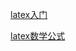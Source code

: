 [latex入门](https://oi-wiki.org/tools/latex/)

[latex数学公式](https://wangchujiang.com/reference/docs/latex.html)